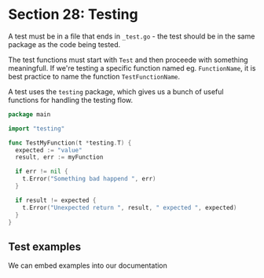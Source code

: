# Section 28: Testing

A test must be in a file that ends in `_test.go` - the test should be in the same
package as the code being tested.

The test functions must start with `Test` and then proceede with something
meaningfull. If we're testing a specific function named eg. `FunctionName`, it is
best practice to name the function `TestFunctionName`.

A test uses the `testing` package, which gives us a bunch of useful functions for
handling the testing flow.

```go
package main

import "testing"

func TestMyFunction(t *testing.T) {
  expected := "value"
  result, err := myFunction

  if err != nil {
    t.Error("Something bad happend ", err)
  }

  if result != expected {
    t.Error("Unexpected return ", result, " expected ", expected)
  }
}
```

## Test examples

We can embed examples into our documentation


